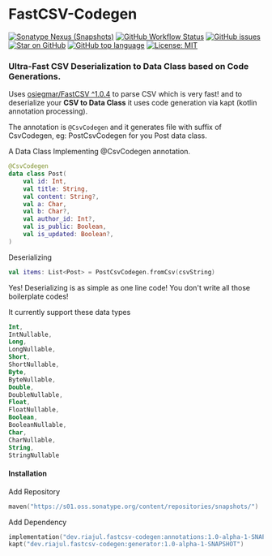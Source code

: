 # FastCSV-Codegen
[![Sonatype Nexus (Snapshots)](https://img.shields.io/nexus/s/dev.riajul.fastcsv-codegen/annotations?server=https%3A%2F%2Fs01.oss.sonatype.org)](https://s01.oss.sonatype.org/#nexus-search;gav~dev.riajul.fastcsv-codegen~~~~)
[![GitHub Workflow Status](https://img.shields.io/github/workflow/status/iamriajul/fastcsv-codegen/tests)](https://github.com/iamriajul/fastcsv-codegen/actions)
[![GitHub issues](https://img.shields.io/github/issues/iamriajul/fastcsv-codegen)][tracker]
[![Star on GitHub](https://img.shields.io/github/stars/iamriajul/fastcsv-codegen.svg?style=flat&logo=github&colorB=deeppink&label=stars)][repo]
[![GitHub top language](https://img.shields.io/github/languages/top/iamriajul/fastcsv-codegen)][repo]
[![License: MIT](https://img.shields.io/badge/license-MIT-purple.svg)](https://github.com/iamriajul/fastcsv-codegen/blob/master/LICENSE)
### Ultra-Fast CSV Deserialization to Data Class based on Code Generations.

[repo]: https://github.com/iamriajul/adhan-dart
[tracker]: https://github.com/iamriajul/adhan-dart/issues

Uses [osiegmar/FastCSV ^1.0.4](https://github.com/osiegmar/FastCSV) to parse CSV which is very fast! and to deserialize your **CSV to Data Class** it uses code generation via kapt (kotlin annotation processing).

The annotation is `@CsvCodegen` and it generates file with suffix of CsvCodegen, eg: PostCsvCodegen for you Post data class.

A Data Class Implementing @CsvCodegen annotation.
```kotlin
@CsvCodegen
data class Post(
    val id: Int,
    val title: String,
    val content: String?,
    val a: Char,
    val b: Char?,
    val author_id: Int?,
    val is_public: Boolean,
    val is_updated: Boolean?,
)
```
Deserializing
```kotlin
val items: List<Post> = PostCsvCodegen.fromCsv(csvString)
```
Yes! Deserializing is as simple as one line code! You don't write all those boilerplate codes!

It currently support these data types
```kotlin
Int,
IntNullable,
Long,
LongNullable,
Short,
ShortNullable,
Byte,
ByteNullable,
Double,
DoubleNullable,
Float,
FloatNullable,
Boolean,
BooleanNullable,
Char,
CharNullable,
String,
StringNullable
```

#### Installation
Add Repository
```kotlin
maven("https://s01.oss.sonatype.org/content/repositories/snapshots/")
```
Add Dependency
```kotlin
implementation("dev.riajul.fastcsv-codegen:annotations:1.0-alpha-1-SNAPSHOT")
kapt("dev.riajul.fastcsv-codegen:generator:1.0-alpha-1-SNAPSHOT")
```
